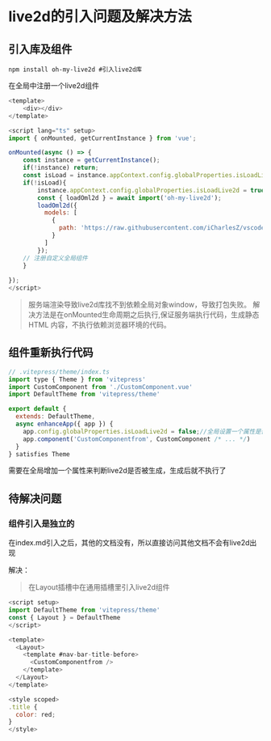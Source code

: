 # live2d的引入问题及解决方法

## 引入库及组件

```shell
npm install oh-my-live2d #引入live2d库
```

在全局中注册一个live2d组件
```js
<template>
    <div></div>
</template>

<script lang="ts" setup>
import { onMounted, getCurrentInstance } from 'vue';

onMounted(async () => {
    const instance = getCurrentInstance();
    if(!instance) return;
    const isLoad = instance.appContext.config.globalProperties.isLoadLive2d;
    if(!isLoad){
        instance.appContext.config.globalProperties.isLoadLive2d = true;
        const { loadOml2d } = await import('oh-my-live2d');
        loadOml2d({
          models: [
            {
              path: 'https://raw.githubusercontent.com/iCharlesZ/vscode-live2d-models/master/model-library/hijiki/hijiki.model.json'
            }
          ]
        });
    // 注册自定义全局组件
    }
   
});
</script>
```
> 服务端渲染导致live2d库找不到依赖全局对象window，导致打包失败。
> 解决方法是在onMounted生命周期之后执行,保证服务端执行代码，生成静态 HTML 内容，不执行依赖浏览器环境的代码。

## 组件重新执行代码

```js
// .vitepress/theme/index.ts
import type { Theme } from 'vitepress'
import CustomComponent from './CustomComponent.vue'
import DefaultTheme from 'vitepress/theme'

export default {
  extends: DefaultTheme,
  async enhanceApp({ app }) {
    app.config.globalProperties.isLoadLive2d = false;//全局设置一个属性是否加载live2d，避免重复加载
    app.component('CustomComponentfrom', CustomComponent /* ... */)
  }
} satisfies Theme
```

需要在全局增加一个属性来判断live2d是否被生成，生成后就不执行了


## 待解决问题

### 组件引入是独立的

在index.md引入之后，其他的文档没有，所以直接访问其他文档不会有live2d出现

解决：
> 在Layout插槽中在通用插槽里引入live2d组件
```js
<script setup>
import DefaultTheme from 'vitepress/theme'
const { Layout } = DefaultTheme
</script>

<template>
  <Layout>
    <template #nav-bar-title-before>
      <CustomComponentfrom />
    </template>
  </Layout>
</template>

<style scoped>
.title {
  color: red;
}
</style>
```